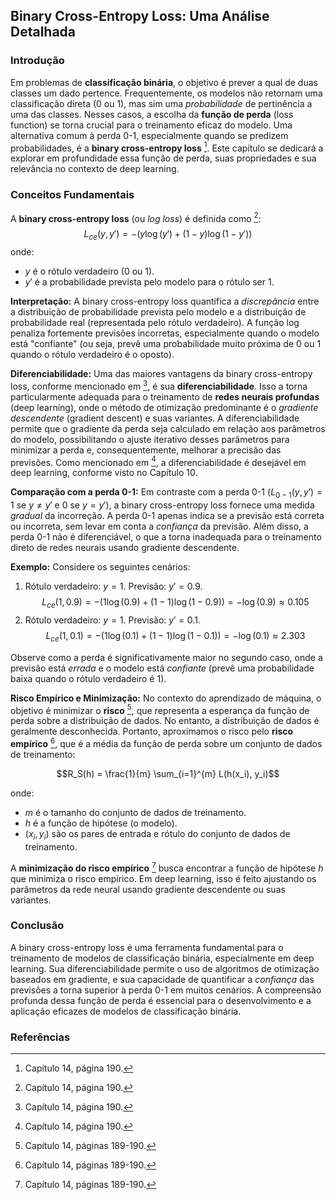 ## Binary Cross-Entropy Loss: Uma Análise Detalhada

### Introdução
Em problemas de **classificação binária**, o objetivo é prever a qual de duas classes um dado pertence. Frequentemente, os modelos não retornam uma classificação direta (0 ou 1), mas sim uma *probabilidade* de pertinência a uma das classes. Nesses casos, a escolha da **função de perda** (loss function) se torna crucial para o treinamento eficaz do modelo. Uma alternativa comum à perda 0-1, especialmente quando se predizem probabilidades, é a **binary cross-entropy loss** [^3]. Este capítulo se dedicará a explorar em profundidade essa função de perda, suas propriedades e sua relevância no contexto de deep learning.

### Conceitos Fundamentais

A **binary cross-entropy loss** (ou *log loss*) é definida como [^3]:
$$L_{ce}(y, y') = -(y \log(y') + (1 - y) \log(1 - y'))$$
onde:
- $y$ é o rótulo verdadeiro (0 ou 1).
- $y'$ é a probabilidade prevista pelo modelo para o rótulo ser 1.

**Interpretação:**
A binary cross-entropy loss quantifica a *discrepância* entre a distribuição de probabilidade prevista pelo modelo e a distribuição de probabilidade real (representada pelo rótulo verdadeiro). A função $\log$ penaliza fortemente previsões incorretas, especialmente quando o modelo está "confiante" (ou seja, prevê uma probabilidade muito próxima de 0 ou 1 quando o rótulo verdadeiro é o oposto).

**Diferenciabilidade:**
Uma das maiores vantagens da binary cross-entropy loss, conforme mencionado em [^3], é sua **diferenciabilidade**. Isso a torna particularmente adequada para o treinamento de **redes neurais profundas** (deep learning), onde o método de otimização predominante é o *gradiente descendente* (gradient descent) e suas variantes. A diferenciabilidade permite que o gradiente da perda seja calculado em relação aos parâmetros do modelo, possibilitando o ajuste iterativo desses parâmetros para minimizar a perda e, consequentemente, melhorar a precisão das previsões. Como mencionado em [^3], a diferenciabilidade é desejável em deep learning, conforme visto no Capítulo 10.

**Comparação com a perda 0-1:**
Em contraste com a perda 0-1 ($L_{0-1}(y, y') = 1$ se $y \neq y'$ e $0$ se $y = y'$), a binary cross-entropy loss fornece uma medida *gradual* da incorreção. A perda 0-1 apenas indica se a previsão está correta ou incorreta, sem levar em conta a *confiança* da previsão. Além disso, a perda 0-1 não é diferenciável, o que a torna inadequada para o treinamento direto de redes neurais usando gradiente descendente.

**Exemplo:**
Considere os seguintes cenários:

1. Rótulo verdadeiro: $y = 1$. Previsão: $y' = 0.9$.
    $$L_{ce}(1, 0.9) = -(1 \log(0.9) + (1 - 1) \log(1 - 0.9)) = - \log(0.9) \approx 0.105$$
2. Rótulo verdadeiro: $y = 1$. Previsão: $y' = 0.1$.
    $$L_{ce}(1, 0.1) = -(1 \log(0.1) + (1 - 1) \log(1 - 0.1)) = - \log(0.1) \approx 2.303$$

Observe como a perda é significativamente maior no segundo caso, onde a previsão está *errada* e o modelo está *confiante* (prevê uma probabilidade baixa quando o rótulo verdadeiro é 1).

**Risco Empírico e Minimização:**
No contexto do aprendizado de máquina, o objetivo é minimizar o **risco** [^2], que representa a esperança da função de perda sobre a distribuição de dados. No entanto, a distribuição de dados é geralmente desconhecida. Portanto, aproximamos o risco pelo **risco empírico** [^2], que é a média da função de perda sobre um conjunto de dados de treinamento:

$$R_S(h) = \frac{1}{m} \sum_{i=1}^{m} L(h(x_i), y_i)$$

onde:
- $m$ é o tamanho do conjunto de dados de treinamento.
- $h$ é a função de hipótese (o modelo).
- $(x_i, y_i)$ são os pares de entrada e rótulo do conjunto de dados de treinamento.

A **minimização do risco empírico** [^2] busca encontrar a função de hipótese $h$ que minimiza o risco empírico. Em deep learning, isso é feito ajustando os parâmetros da rede neural usando gradiente descendente ou suas variantes.

### Conclusão
A binary cross-entropy loss é uma ferramenta fundamental para o treinamento de modelos de classificação binária, especialmente em deep learning. Sua diferenciabilidade permite o uso de algoritmos de otimização baseados em gradiente, e sua capacidade de quantificar a *confiança* das previsões a torna superior à perda 0-1 em muitos cenários. A compreensão profunda dessa função de perda é essencial para o desenvolvimento e a aplicação eficazes de modelos de classificação binária.

### Referências
[^3]: Capítulo 14, página 190.
[^2]: Capítulo 14, páginas 189-190.

<!-- END -->